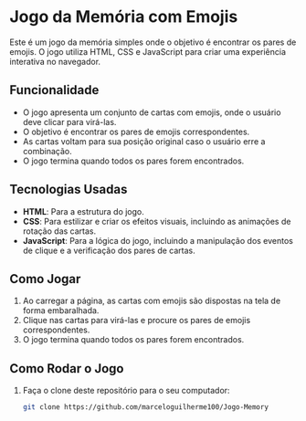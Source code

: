 # Jogo da Memória com Emojis

Este é um jogo da memória simples onde o objetivo é encontrar os pares de emojis. O jogo utiliza HTML, CSS e JavaScript para criar uma experiência interativa no navegador.

## Funcionalidade

- O jogo apresenta um conjunto de cartas com emojis, onde o usuário deve clicar para virá-las.
- O objetivo é encontrar os pares de emojis correspondentes.
- As cartas voltam para sua posição original caso o usuário erre a combinação.
- O jogo termina quando todos os pares forem encontrados.

## Tecnologias Usadas

- **HTML**: Para a estrutura do jogo.
- **CSS**: Para estilizar e criar os efeitos visuais, incluindo as animações de rotação das cartas.
- **JavaScript**: Para a lógica do jogo, incluindo a manipulação dos eventos de clique e a verificação dos pares de cartas.

## Como Jogar

1. Ao carregar a página, as cartas com emojis são dispostas na tela de forma embaralhada.
2. Clique nas cartas para virá-las e procure os pares de emojis correspondentes.
3. O jogo termina quando todos os pares forem encontrados.

## Como Rodar o Jogo

1. Faça o clone deste repositório para o seu computador:

   ```bash
   git clone https://github.com/marceloguilherme100/Jogo-Memory

